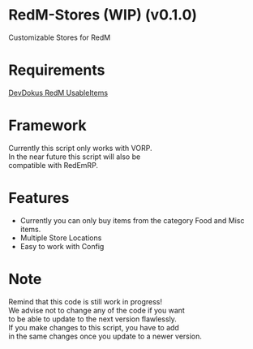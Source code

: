 # RedM-Stores (WIP) (v0.1.0)
 Customizable Stores for RedM

# Requirements
[DevDokus RedM UsableItems](https://github.com/DevDokus/RedM-UsableItems)
 
# Framework
Currently this script only works with VORP. <br> 
In the near future this script will also be <br> 
compatible with RedEmRP. 

# Features
- Currently you can only buy items from the category Food and Misc items.
- Multiple Store Locations
- Easy to work with Config

# Note
Remind that this code is still work in progress!         <br> 
We advise not to change any of the code if you want      <br> 
to be able to update to the next version flawlessly.     <br> 
If you make changes to this script, you have to add      <br> 
in the same changes once you update to a newer version.  <br> 
